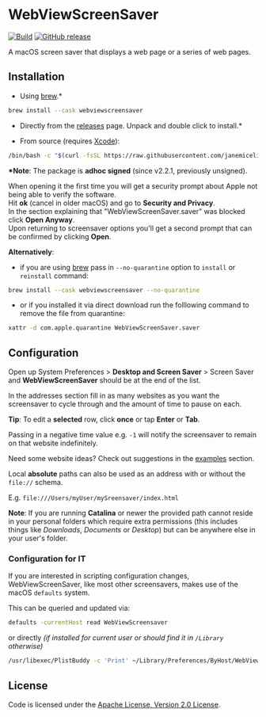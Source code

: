 # WebViewScreenSaver
[![Build](https://img.shields.io/github/workflow/status/janemiceli/web-page-screensaver-macos/CI)](https://github.com/janemiceli/web-page-screensaver-macos/actions)
[![GitHub release](https://img.shields.io/github/v/release/janemiceli/web-page-screensaver-macos)](https://github.com/janemiceli/web-page-screensaver-macos/releases)

A macOS screen saver that displays a web page or a series of web pages.

## Installation

* Using [brew](https://brew.sh/).&#42;

``` bash
brew install --cask webviewscreensaver
```

* Directly from the [releases](https://github.com/janemiceli/web-page-screensaver-macos/releases) page. Unpack and double click to install.&#42;

* From source (requires [Xcode](https://developer.apple.com/xcode/)):
``` bash
/bin/bash -c "$(curl -fsSL https://raw.githubusercontent.com/janemiceli/web-page-screensaver-macos/master/install-from-source.sh)"
```

**&#42;Note**: The package is **adhoc signed** (since v2.2.1, previously unsigned).

When opening it the first time you will get a security prompt about Apple not being able to verify the software. <br />
Hit **ok** (cancel in older macOS) and go to **Security and Privacy**.<br />
In the section explaining that "WebViewScreenSaver.saver" was blocked click **Open Anyway**.<br />
Upon returning to screensaver options you'll get a second prompt that can be confirmed by clicking **Open**.

**Alternatively**:

* if you are using [brew](https://brew.sh/) pass in `--no-quarantine` option to `install` or `reinstall` command:
``` bash
brew install --cask webviewscreensaver --no-quarantine
```

* or if you installed it via direct download run the folllowing command to remove the file from quarantine:
``` bash
xattr -d com.apple.quarantine WebViewScreenSaver.saver
```

## Configuration

Open up System Preferences > **Desktop and Screen Saver** > Screen Saver and **WebViewScreenSaver** should be at the end of the list.

In the addresses section fill in as many websites as you want the screensaver to cycle through and the amount of time to pause on each.

**Tip**: To edit a **selected** row, click **once** or tap **Enter** or **Tab**.

Passing in a negative time value e.g. `-1` will notify the screensaver to remain on that website indefinitely.

Need some website ideas? Check out suggestions in the [examples](examples.md) section.

Local **absolute** paths can also be used as an address with or without the `file://` schema.

E.g. `file:///Users/myUser/mySreensaver/index.html`

**Note**: If you are running **Catalina** or newer the provided path cannot reside in your personal folders which require extra permissions (this includes things like *Downloads*, *Documents* or *Desktop*) but can be anywhere else in your user's folder.

### Configuration for IT
If you are interested in scripting configuration changes, WebViewScreenSaver, like most other screensavers, makes use of the macOS `defaults` system.

This can be queried and updated via:
``` bash
defaults -currentHost read WebViewScreensaver
```
or directly *(if installed for current user or should find it in `/Library` otherwise)*
``` bash
/usr/libexec/PlistBuddy -c 'Print' ~/Library/Preferences/ByHost/WebViewScreenSaver.*
```

## License
Code is licensed under the [Apache License, Version 2.0 License](LICENSE.md).
